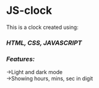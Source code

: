 # JS-clock

This is a clock created using:
### *HTML, CSS, JAVASCRIPT*


### *Features:*
→Light and dark mode  
→Showing hours, mins, sec in digit
